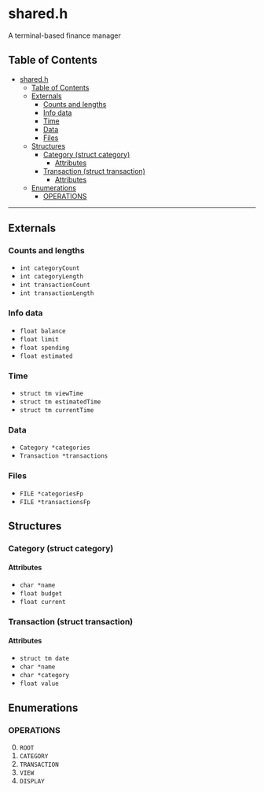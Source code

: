# shared.h

A terminal-based finance manager

## Table of Contents

- [shared.h](#sharedh)
  - [Table of Contents](#table-of-contents)
  - [Externals](#externals)
    - [Counts and lengths](#counts-and-lengths)
    - [Info data](#info-data)
    - [Time](#time)
    - [Data](#data)
    - [Files](#files)
  - [Structures](#structures)
    - [Category (struct category)](#category-struct-category)
      - [Attributes](#attributes)
    - [Transaction (struct transaction)](#transaction-struct-transaction)
      - [Attributes](#attributes-1)
  - [Enumerations](#enumerations)
    - [OPERATIONS](#operations)

* * *

## Externals

### Counts and lengths
- `int categoryCount`
- `int categoryLength`
- `int transactionCount`
- `int transactionLength`

### Info data
- `float balance`
- `float limit`
- `float spending`
- `float estimated`

### Time
- `struct tm viewTime`
- `struct tm estimatedTime`
- `struct tm currentTime`

### Data
- `Category *categories`
- `Transaction *transactions`

### Files
- `FILE *categoriesFp`
- `FILE *transactionsFp`

## Structures

### Category (struct category)

#### Attributes

- `char *name`
- `float budget`
- `float current`

### Transaction (struct transaction)

#### Attributes

- `struct tm date`
- `char *name`
- `char *category`
- `float value`

## Enumerations

### OPERATIONS

0. `ROOT`
1. `CATEGORY`
2. `TRANSACTION`
3. `VIEW`
4. `DISPLAY`